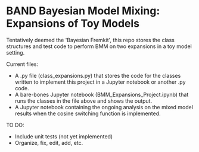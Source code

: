 # BAND Bayesian Model Mixing: Expansions of Toy Models
Tentatively deemed the 'Bayesian Fremkit', this repo stores the class structures and test code to perform BMM on two expansions in a toy model setting. 

Current files:

  - A .py file (class_expansions.py) that stores the code for the classes written to implement this project in a Jupyter notebook or another .py code.
  - A bare-bones Jupyter notebook (BMM_Expansions_Project.ipynb) that runs the classes in the file above and shows the output. 
  - A Jupyter notebook containing the ongoing analysis on the mixed model results when the cosine switching function is implemented.

TO DO:

  - Include unit tests (not yet implemented)
  - Organize, fix, edit, add, etc.
